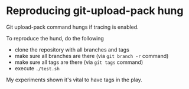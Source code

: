 Reproducing git-upload-pack hung
================================


Git upload-pack command hungs if tracing is enabled.

To reproduce the hund, do the following
* clone the repository with all branches and tags
* make sure all branches are there (via `git branch -r` command)
* make sure all tags are there (via `git tags` command)
* execute `./test.sh`


My experiments shown it's vital to have tags in the play.
